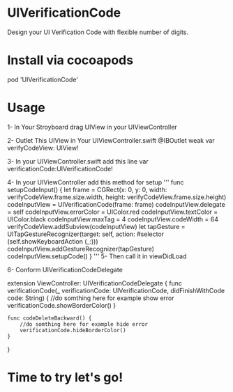 # UIVerificationCode
Design your UI Verification Code with flexible number of digits. 

# Install via cocoapods

pod 'UIVerificationCode'

# Usage
1- In Your Stroyboard drag UIView in your UIViewController

2- Outlet This UIView in Your UIViewController.swift
    @IBOutlet weak var verifyCodeView: UIView!

3- In your UIViewController.swift add this line
    var verificationCode:UIVerificationCode!

4- In your UIViewController add this method for setup
   '''
   func setupCodeInput() 
    {
        let frame = CGRect(x: 0, y: 0, width: verifyCodeView.frame.size.width, height: verifyCodeView.frame.size.height)
        codeInputView = UIVerificationCode(frame: frame)
        codeInputView.delegate = self
        codeInputView.errorColor = UIColor.red
        codeInputView.textColor = UIColor.black
        codeInputView.maxTag = 4
        codeInputView.codeWidth = 64
        verifyCodeView.addSubview(codeInputView)
        let tapGesture = UITapGestureRecognizer(target: self, action:  #selector (self.showKeyboardAction (_:)))
        codeInputView.addGestureRecognizer(tapGesture)
        codeInputView.setupCode()
    }
'''
5- Then call it in viewDidLoad

6- Conform UIVerificationCodeDelegate

extension ViewController: UIVerificationCodeDelegate
{
    func verificationCode(_ verificationCode: UIVerificationCode, didFinishWithCode code: String) {
        //do somthing here for example show error
        verificationCode.showBorderColor()
    }
    
    func codeDeleteBackward() {
        //do somthing here for example hide error
        verificationCode.hideBorderColor()
    }
}

# Time to try let's go!
